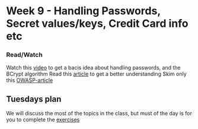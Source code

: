 # Week 9 - Handling Passwords, Secret values/keys, Credit Card info etc


### Read/Watch

Watch this [video](https://www.youtube.com/watch?v=O6cmuiTBZVs) to get a bacis idea about handling passwords, and the BCrypt algorithm
Read this [article](http://dustwell.com/how-to-handle-passwords-bcrypt.html) to get a better understanding
Skim only this [OWASP-article](https://www.owasp.org/index.php/Password_Storage_Cheat_Sheet)

## Tuesdays plan
We will discuss the most of the topics in the class, but must of the day is for you to complete the [exercises](https://docs.google.com/document/d/1eS3u_N6LQtYgBWa21iW9t17lRJElmlVAQA131SoNO78/edit?usp=sharing)
